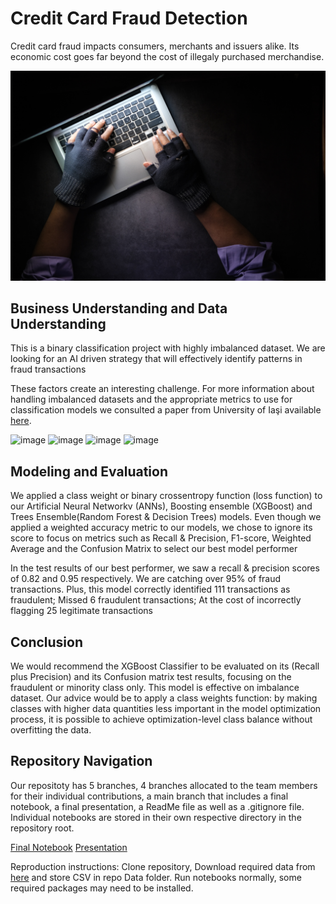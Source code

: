 # Credit Card Fraud Detection
Credit card fraud impacts consumers, merchants and issuers alike. Its economic cost goes far beyond the cost of illegaly purchased
merchandise. 

![Hacker stealing data](Images/fraudster.jpg)

## Business Understanding and Data Understanding
  This is a binary classification project with highly imbalanced dataset. We are looking for an AI driven strategy that will effectively identify patterns in fraud transactions

These factors create an interesting challenge. For more information about handling imbalanced datasets and the appropriate metrics to use for classification models we consulted a paper from University of Iaşi available [here](339986048_Methods_of_Handling_Unbalanced_Datasets_in_Credit_Card_Fraud_Detection).

![image](https://github.com/ShaneR31/Final-Flatiron-Capstone/assets/124909566/302682b5-ea2c-4fac-b022-25f9642bb89f)
![image](https://github.com/ShaneR31/Final-Flatiron-Capstone/assets/124909566/98653ee7-f737-4f62-88ad-b5007bff5ab1)
![image](https://github.com/ShaneR31/Final-Flatiron-Capstone/assets/124909566/a723e844-c1cf-4b8f-b259-9c1276fb19cb)
![image](https://github.com/ShaneR31/Final-Flatiron-Capstone/assets/124909566/c9d60b11-31a1-4433-8d4b-013d997b80ae)

## Modeling and Evaluation
  We applied a class weight or binary crossentropy function (loss function) to our Artificial Neural Networkv (ANNs), Boosting ensemble (XGBoost) and Trees Ensemble(Random Forest & Decision Trees) models.
  Even though we applied a weighted accuracy metric to our models, we chose to ignore its score to focus on metrics such as Recall & Precision, F1-score, Weighted Average and the Confusion Matrix to select our best model performer
  
  In the test results of our best performer, we saw a recall & precision scores of 0.82 and 0.95 respectively. We are catching over 95% of fraud transactions.
  Plus, this model correctly identified 111 transactions as fraudulent; Missed 6 fraudulent transactions; At the cost of incorrectly flagging 25 legitimate transactions

## Conclusion
  We would recommend the XGBoost Classifier to be evaluated on its (Recall plus Precision) and its Confusion matrix test results, focusing on the fraudulent or minority class only. This model is effective on imbalance dataset. Our advice would be to apply a  class weights function: by making classes with higher data quantities less important in the model optimization process, it is possible to achieve optimization-level class balance without overfitting the data. 

## Repository Navigation
  Our repositoty has 5 branches, 4 branches allocated to the team members for their individual contributions, a main branch that includes a final notebook, a final presentation, a ReadMe file as well as a .gitignore file. Individual notebooks are stored in their own respective directory in the repository root.
  
[Final Notebook](https://github.com/ShaneR31/Final-Flatiron-Capstone/blob/main/Final%20Capstone%20Notebook%20-%20Jupyter%20Notebook.pdf)
[Presentation](https://github.com/ShaneR31/Final-Flatiron-Capstone/blob/main/Group%2010%20Final%20Presentation.pdf)

Reproduction instructions:
Clone repository, Download required data from [here](https://www.kaggle.com/datasets/mlg-ulb/creditcardfraud) and store CSV in repo Data folder. Run notebooks normally, some required packages may need to be installed.
